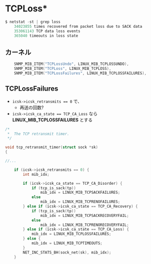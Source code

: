 # TCPLoss*

```c
$ netstat -st | grep loss             
    34023855 times recovered from packet loss due to SACK data
    353061143 TCP data loss events
    365040 timeouts in loss state
```

## カーネル

```c
    SNMP_MIB_ITEM("TCPLossUndo", LINUX_MIB_TCPLOSSUNDO),
	SNMP_MIB_ITEM("TCPLoss", LINUX_MIB_TCPLOSS),
	SNMP_MIB_ITEM("TCPLossFailures", LINUX_MIB_TCPLOSSFAILURES),
```

## TCPLossFailures

 * `icsk->icsk_retransmits == 0` で、
   * 再送の回数?
 * `icsk->icsk_ca_state == TCP_CA_Loss` なら **LINUX_MIB_TCPLOSSFAILURES** とする

```c
/*
 *	The TCP retransmit timer.
 */

void tcp_retransmit_timer(struct sock *sk)
{

//...

	if (icsk->icsk_retransmits == 0) {
		int mib_idx;

		if (icsk->icsk_ca_state == TCP_CA_Disorder) {
			if (tcp_is_sack(tp))
				mib_idx = LINUX_MIB_TCPSACKFAILURES;
			else
				mib_idx = LINUX_MIB_TCPRENOFAILURES;
		} else if (icsk->icsk_ca_state == TCP_CA_Recovery) {
			if (tcp_is_sack(tp))
				mib_idx = LINUX_MIB_TCPSACKRECOVERYFAIL;
			else
				mib_idx = LINUX_MIB_TCPRENORECOVERYFAIL;
		} else if (icsk->icsk_ca_state == TCP_CA_Loss) {
			mib_idx = LINUX_MIB_TCPLOSSFAILURES;
		} else {
			mib_idx = LINUX_MIB_TCPTIMEOUTS;
		}
		NET_INC_STATS_BH(sock_net(sk), mib_idx);
	}
```

